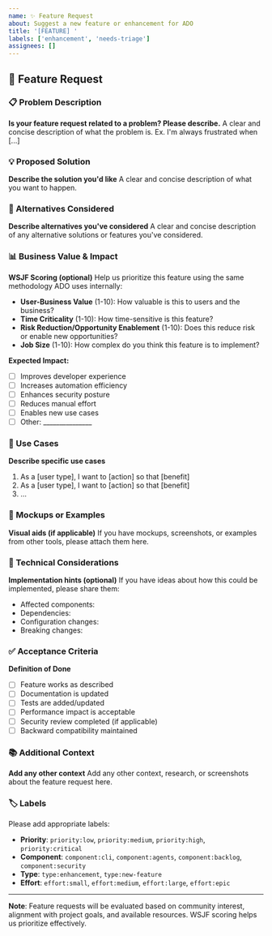 ```yaml
---
name: ✨ Feature Request
about: Suggest a new feature or enhancement for ADO
title: '[FEATURE] '
labels: ['enhancement', 'needs-triage']
assignees: []
---
```


## 🌟 Feature Request

### 📋 Problem Description
**Is your feature request related to a problem? Please describe.**
A clear and concise description of what the problem is. Ex. I'm always frustrated when [...]

### 💡 Proposed Solution
**Describe the solution you'd like**
A clear and concise description of what you want to happen.

### 🔄 Alternatives Considered
**Describe alternatives you've considered**
A clear and concise description of any alternative solutions or features you've considered.

### 📊 Business Value & Impact
**WSJF Scoring (optional)**
Help us prioritize this feature using the same methodology ADO uses internally:

- **User-Business Value** (1-10): How valuable is this to users and the business?
- **Time Criticality** (1-10): How time-sensitive is this feature?
- **Risk Reduction/Opportunity Enablement** (1-10): Does this reduce risk or enable new opportunities?
- **Job Size** (1-10): How complex do you think this feature is to implement?

**Expected Impact:**
- [ ] Improves developer experience
- [ ] Increases automation efficiency
- [ ] Enhances security posture
- [ ] Reduces manual effort
- [ ] Enables new use cases
- [ ] Other: _______________

### 🎯 Use Cases
**Describe specific use cases**
1. As a [user type], I want to [action] so that [benefit]
2. As a [user type], I want to [action] so that [benefit]
3. ...

### 📸 Mockups or Examples
**Visual aids (if applicable)**
If you have mockups, screenshots, or examples from other tools, please attach them here.

### 🔧 Technical Considerations
**Implementation hints (optional)**
If you have ideas about how this could be implemented, please share them:

- Affected components: 
- Dependencies:
- Configuration changes:
- Breaking changes:

### ✅ Acceptance Criteria
**Definition of Done**
- [ ] Feature works as described
- [ ] Documentation is updated
- [ ] Tests are added/updated
- [ ] Performance impact is acceptable
- [ ] Security review completed (if applicable)
- [ ] Backward compatibility maintained

### 📚 Additional Context
**Add any other context**
Add any other context, research, or screenshots about the feature request here.

### 🏷️ Labels
Please add appropriate labels:
- **Priority**: `priority:low`, `priority:medium`, `priority:high`, `priority:critical`
- **Component**: `component:cli`, `component:agents`, `component:backlog`, `component:security`
- **Type**: `type:enhancement`, `type:new-feature`
- **Effort**: `effort:small`, `effort:medium`, `effort:large`, `effort:epic`

---

**Note**: Feature requests will be evaluated based on community interest, alignment with project goals, and available resources. WSJF scoring helps us prioritize effectively.